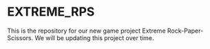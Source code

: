 # EXTREME_RPS
This is the repository for our new game project Extreme Rock-Paper-Scissors. We will be updating this project over time.
